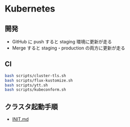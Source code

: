# Kubernetes

## 開発

- GitHub に push すると staging 環境に更新が走る
- Merge すると staging・production の両方に更新が走る

## CI

```bash
bash scripts/cluster-tls.sh
bash scripts/flux-kustomize.sh
bash scripts/ytt.sh
bash scripts/kubeconform.sh
```

## クラスタ起動手順

- [INIT.md](INIT.md)

